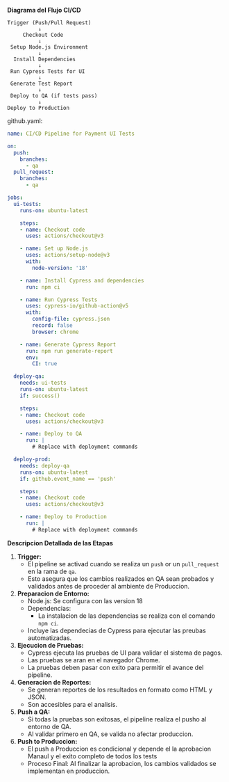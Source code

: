 
**Diagrama del Flujo CI/CD**
```
Trigger (Push/Pull Request)
          ↓
     Checkout Code
          ↓
 Setup Node.js Environment
          ↓
  Install Dependencies
          ↓
 Run Cypress Tests for UI
          ↓
 Generate Test Report
          ↓
 Deploy to QA (if tests pass)
          ↓
Deploy to Production 

```

github.yaml:
```yaml
name: CI/CD Pipeline for Payment UI Tests

on:
  push:
    branches:
      - qa
  pull_request:
    branches:
      - qa

jobs:
  ui-tests:
    runs-on: ubuntu-latest

    steps:
    - name: Checkout code
      uses: actions/checkout@v3

    - name: Set up Node.js
      uses: actions/setup-node@v3
      with:
        node-version: '18'

    - name: Install Cypress and dependencies
      run: npm ci

    - name: Run Cypress Tests
      uses: cypress-io/github-action@v5
      with:
        config-file: cypress.json
        record: false
        browser: chrome

    - name: Generate Cypress Report
      run: npm run generate-report
      env:
        CI: true

  deploy-qa:
    needs: ui-tests
    runs-on: ubuntu-latest
    if: success()

    steps:
    - name: Checkout code
      uses: actions/checkout@v3

    - name: Deploy to QA
      run: |
        # Replace with deployment commands

  deploy-prod:
    needs: deploy-qa
    runs-on: ubuntu-latest
    if: github.event_name == 'push'

    steps:
    - name: Checkout code
      uses: actions/checkout@v3

    - name: Deploy to Production
      run: |
        # Replace with deployment commands

```

**Descripcion Detallada de las Etapas**
1. **Trigger:**
	* El pipeline se activad cuando se realiza un `push` or un `pull_request` en la rama de `qa`.
	* Esto asegura que los cambios realizados en QA sean probados y validados antes de proceder al ambiente de Produccion. 
2. **Preparacion de Entorno:**
	* Node.js: Se configura con las version 18
	* Dependencias: 
		* La instalacion de las dependencias se realiza con el comando `npm ci`.
	* Incluye las dependecias de Cypress para ejecutar las preubas automatizadas.
3. **Ejecucion de Pruebas:**
	* Cypress ejecuta las pruebas de UI para validar el sistema de pagos. 
	* Las pruebas se aran en el navegador Chrome.
	* La pruebas deben pasar con exito para permitir el avance del pipeline.
4. **Generacion de Reportes:**
	* Se generan reportes de los resultados en formato como HTML y JSON.
	* Son accesibles para el analisis.
5. **Push a QA:**
	* Si todas la pruebas son exitosas, el pipeline realiza el pusho al entorno de QA. 
	* Al validar primero en QA, se valida no afectar produccion. 
6. **Push to Produccion:**
	* El push a Produccion es condicional y depende el la aprobacion Manaul  y el exito completo de todos los tests
	* Proceso Final: Al finalizar la aprobacion, los cambios validados se implementan en produccion. 
